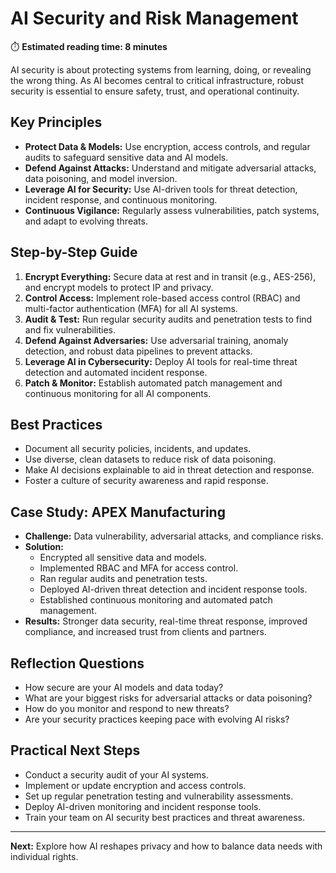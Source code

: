 # AI Security and Risk Management

⏱️ **Estimated reading time: 8 minutes**

AI security is about protecting systems from learning, doing, or revealing the wrong thing. As AI becomes central to critical infrastructure, robust security is essential to ensure safety, trust, and operational continuity.

## Key Principles
- **Protect Data & Models:** Use encryption, access controls, and regular audits to safeguard sensitive data and AI models.
- **Defend Against Attacks:** Understand and mitigate adversarial attacks, data poisoning, and model inversion.
- **Leverage AI for Security:** Use AI-driven tools for threat detection, incident response, and continuous monitoring.
- **Continuous Vigilance:** Regularly assess vulnerabilities, patch systems, and adapt to evolving threats.

## Step-by-Step Guide
1. **Encrypt Everything:** Secure data at rest and in transit (e.g., AES-256), and encrypt models to protect IP and privacy.
2. **Control Access:** Implement role-based access control (RBAC) and multi-factor authentication (MFA) for all AI systems.
3. **Audit & Test:** Run regular security audits and penetration tests to find and fix vulnerabilities.
4. **Defend Against Adversaries:** Use adversarial training, anomaly detection, and robust data pipelines to prevent attacks.
5. **Leverage AI in Cybersecurity:** Deploy AI tools for real-time threat detection and automated incident response.
6. **Patch & Monitor:** Establish automated patch management and continuous monitoring for all AI components.

## Best Practices
- Document all security policies, incidents, and updates.
- Use diverse, clean datasets to reduce risk of data poisoning.
- Make AI decisions explainable to aid in threat detection and response.
- Foster a culture of security awareness and rapid response.

## Case Study: APEX Manufacturing
- **Challenge:** Data vulnerability, adversarial attacks, and compliance risks.
- **Solution:**
  - Encrypted all sensitive data and models.
  - Implemented RBAC and MFA for access control.
  - Ran regular audits and penetration tests.
  - Deployed AI-driven threat detection and incident response tools.
  - Established continuous monitoring and automated patch management.
- **Results:** Stronger data security, real-time threat response, improved compliance, and increased trust from clients and partners.

## Reflection Questions
- How secure are your AI models and data today?
- What are your biggest risks for adversarial attacks or data poisoning?
- How do you monitor and respond to new threats?
- Are your security practices keeping pace with evolving AI risks?

## Practical Next Steps
- Conduct a security audit of your AI systems.
- Implement or update encryption and access controls.
- Set up regular penetration testing and vulnerability assessments.
- Deploy AI-driven monitoring and incident response tools.
- Train your team on AI security best practices and threat awareness.

---
**Next:** Explore how AI reshapes privacy and how to balance data needs with individual rights.